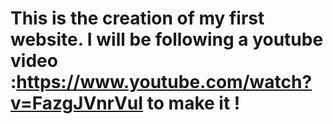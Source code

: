# This is the creation of my first website. I will be following a youtube video :https://www.youtube.com/watch?v=FazgJVnrVuI to make it !